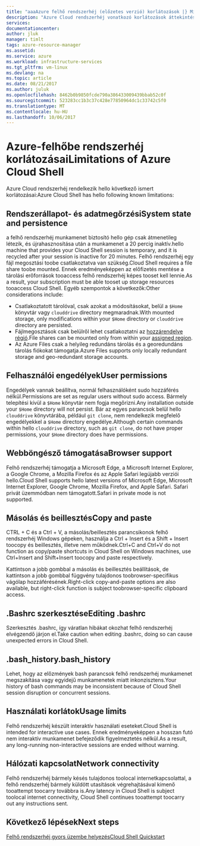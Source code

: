 ```yaml
---
title: "aaaAzure felhő rendszerhéj (előzetes verzió) korlátozások |} Microsoft Docs"
description: "Azure Cloud rendszerhéj vonatkozó korlátozások áttekintése"
services: 
documentationcenter: 
author: jluk
manager: timlt
tags: azure-resource-manager
ms.assetid: 
ms.service: azure
ms.workload: infrastructure-services
ms.tgt_pltfrm: vm-linux
ms.devlang: na
ms.topic: article
ms.date: 08/21/2017
ms.author: juluk
ms.openlocfilehash: 8462b0b9850fcde790a386433009439bbab52c0f
ms.sourcegitcommit: 523283cc1b3c37c428e77850964dc1c33742c5f0
ms.translationtype: MT
ms.contentlocale: hu-HU
ms.lasthandoff: 10/06/2017
---
```

# <a name="limitations-of-azure-cloud-shell"></a><span data-ttu-id="83155-103">Azure-felhőbe rendszerhéj korlátozásai</span><span class="sxs-lookup"><span data-stu-id="83155-103">Limitations of Azure Cloud Shell</span></span>
<span data-ttu-id="83155-104">Azure Cloud rendszerhéj rendelkezik hello következő ismert korlátozásai:</span><span class="sxs-lookup"><span data-stu-id="83155-104">Azure Cloud Shell has hello following known limitations:</span></span>

## <a name="system-state-and-persistence"></a><span data-ttu-id="83155-105">Rendszerállapot- és adatmegőrzési</span><span class="sxs-lookup"><span data-stu-id="83155-105">System state and persistence</span></span>
<span data-ttu-id="83155-106">a felhő rendszerhéj munkamenet biztosító hello gép csak átmenetileg létezik, és újrahasznosítása után a munkamenet a 20 percig inaktív.</span><span class="sxs-lookup"><span data-stu-id="83155-106">hello machine that provides your Cloud Shell session is temporary, and it is recycled after your session is inactive for 20 minutes.</span></span> <span data-ttu-id="83155-107">Felhő rendszerhéj egy fájl megosztási toobe csatlakoztatva van szükség.</span><span class="sxs-lookup"><span data-stu-id="83155-107">Cloud Shell requires a file share toobe mounted.</span></span> <span data-ttu-id="83155-108">Ennek eredményeképpen az előfizetés mentése a tárolási erőforrások tooaccess felhő rendszerhéj képes tooset kell lennie.</span><span class="sxs-lookup"><span data-stu-id="83155-108">As a result, your subscription must be able tooset up storage resources tooaccess Cloud Shell.</span></span> <span data-ttu-id="83155-109">Egyéb szempontok a következők:</span><span class="sxs-lookup"><span data-stu-id="83155-109">Other considerations include:</span></span>
* <span data-ttu-id="83155-110">Csatlakoztatott tárolóval, csak azokat a módosításokat, belül a `$Home` könyvtár vagy `clouddrive` directory megmaradnak.</span><span class="sxs-lookup"><span data-stu-id="83155-110">With mounted storage, only modifications within your `$Home` directory or `clouddrive` directory are persisted.</span></span>
* <span data-ttu-id="83155-111">Fájlmegosztások csak belülről lehet csatlakoztatni az [hozzárendelve régió](persisting-shell-storage.md#mount-a-new-clouddrive).</span><span class="sxs-lookup"><span data-stu-id="83155-111">File shares can be mounted only from within your [assigned region](persisting-shell-storage.md#mount-a-new-clouddrive).</span></span>
* <span data-ttu-id="83155-112">Az Azure Files csak a helyileg redundáns tárolás és a georedundáns tárolás fiókokat támogatja.</span><span class="sxs-lookup"><span data-stu-id="83155-112">Azure Files supports only locally redundant storage and geo-redundant storage accounts.</span></span>

## <a name="user-permissions"></a><span data-ttu-id="83155-113">Felhasználói engedélyek</span><span class="sxs-lookup"><span data-stu-id="83155-113">User permissions</span></span>
<span data-ttu-id="83155-114">Engedélyek vannak beállítva, normál felhasználóként sudo hozzáférés nélkül.</span><span class="sxs-lookup"><span data-stu-id="83155-114">Permissions are set as regular users without sudo access.</span></span> <span data-ttu-id="83155-115">Bármely telepítési kívül a `$Home` könyvtár nem fogja megőrizni.</span><span class="sxs-lookup"><span data-stu-id="83155-115">Any installation outside your `$Home` directory will not persist.</span></span>
<span data-ttu-id="83155-116">Bár az egyes parancsok belül hello `clouddrive` könyvtárába, például `git clone`, nem rendelkezik megfelelő engedélyekkel a `$Home` directory engedélye.</span><span class="sxs-lookup"><span data-stu-id="83155-116">Although certain commands within hello `clouddrive` directory, such as `git clone`, do not have proper permissions, your `$Home` directory does have permissions.</span></span>

## <a name="browser-support"></a><span data-ttu-id="83155-117">Webböngésző támogatása</span><span class="sxs-lookup"><span data-stu-id="83155-117">Browser support</span></span>
<span data-ttu-id="83155-118">Felhő rendszerhéj támogatja a Microsoft Edge, a Microsoft Internet Explorer, a Google Chrome, a Mozilla Firefox és az Apple Safari legújabb verziói hello.</span><span class="sxs-lookup"><span data-stu-id="83155-118">Cloud Shell supports hello latest versions of Microsoft Edge, Microsoft Internet Explorer, Google Chrome, Mozilla Firefox, and Apple Safari.</span></span> <span data-ttu-id="83155-119">Safari privát üzemmódban nem támogatott.</span><span class="sxs-lookup"><span data-stu-id="83155-119">Safari in private mode is not supported.</span></span>

## <a name="copy-and-paste"></a><span data-ttu-id="83155-120">Másolás és beillesztés</span><span class="sxs-lookup"><span data-stu-id="83155-120">Copy and paste</span></span>
<span data-ttu-id="83155-121">CTRL + C és a Ctrl + V, a másolás/beillesztés parancsikonok felhő rendszerhéj Windows gépeken, használja a Ctrl + Insert és a Shift + Insert toocopy és beillesztés, illetve nem működnek.</span><span class="sxs-lookup"><span data-stu-id="83155-121">Ctrl+C and Ctrl+V do not function as copy/paste shortcuts in Cloud Shell on Windows machines, use Ctrl+Insert and Shift+Insert toocopy and paste respectively.</span></span>

<span data-ttu-id="83155-122">Kattintson a jobb gombbal a másolás és beillesztés beállítások, de kattintson a jobb gombbal függvény tulajdonos toobrowser-specifikus vágólap hozzáférésének.</span><span class="sxs-lookup"><span data-stu-id="83155-122">Right-click copy-and-paste options are also available, but right-click function is subject toobrowser-specific clipboard access.</span></span>

## <a name="editing-bashrc"></a><span data-ttu-id="83155-123">.Bashrc szerkesztése</span><span class="sxs-lookup"><span data-stu-id="83155-123">Editing .bashrc</span></span>
<span data-ttu-id="83155-124">Szerkesztés .bashrc, így váratlan hibákat okozhat felhő rendszerhéj elvégzendő járjon el.</span><span class="sxs-lookup"><span data-stu-id="83155-124">Take caution when editing .bashrc, doing so can cause unexpected errors in Cloud Shell.</span></span>

## <a name="bashhistory"></a><span data-ttu-id="83155-125">.bash_history</span><span class="sxs-lookup"><span data-stu-id="83155-125">.bash_history</span></span>
<span data-ttu-id="83155-126">Lehet, hogy az előzmények bash parancsok felhő rendszerhéj munkamenet megszakítása vagy egyidejű munkamenetek miatt inkonzisztens.</span><span class="sxs-lookup"><span data-stu-id="83155-126">Your history of bash commands may be inconsistent because of Cloud Shell session disruption or concurrent sessions.</span></span>

## <a name="usage-limits"></a><span data-ttu-id="83155-127">Használati korlátok</span><span class="sxs-lookup"><span data-stu-id="83155-127">Usage limits</span></span>
<span data-ttu-id="83155-128">Felhő rendszerhéj készült interaktív használati eseteket.</span><span class="sxs-lookup"><span data-stu-id="83155-128">Cloud Shell is intended for interactive use cases.</span></span> <span data-ttu-id="83155-129">Ennek eredményeképpen a hosszan futó nem interaktív munkamenet befejeződik figyelmeztetés nélkül.</span><span class="sxs-lookup"><span data-stu-id="83155-129">As a result, any long-running non-interactive sessions are ended without warning.</span></span>

## <a name="network-connectivity"></a><span data-ttu-id="83155-130">Hálózati kapcsolat</span><span class="sxs-lookup"><span data-stu-id="83155-130">Network connectivity</span></span>
<span data-ttu-id="83155-131">Felhő rendszerhéj bármely késés tulajdonos toolocal internetkapcsolattal, a felhő rendszerhéj bármely küldött utasítások végrehajtásával kimenő tooattempt toocarry továbbra is.</span><span class="sxs-lookup"><span data-stu-id="83155-131">Any latency in Cloud Shell is subject toolocal internet connectivity, Cloud Shell continues tooattempt toocarry out any instructions sent.</span></span>

## <a name="next-steps"></a><span data-ttu-id="83155-132">Következő lépések</span><span class="sxs-lookup"><span data-stu-id="83155-132">Next steps</span></span>
[<span data-ttu-id="83155-133">Felhő rendszerhéj gyors üzembe helyezés</span><span class="sxs-lookup"><span data-stu-id="83155-133">Cloud Shell Quickstart</span></span>](quickstart.md)
